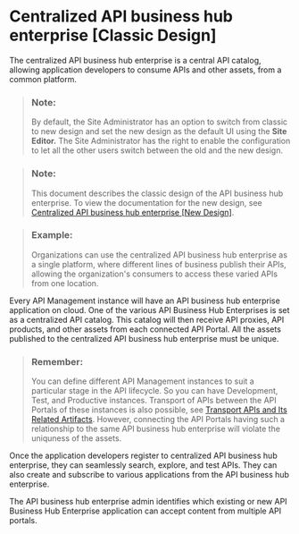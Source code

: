 <!-- loio33b706f4f2e148ffb1cb9289d5cda27d -->

# Centralized API business hub enterprise \[Classic Design\]

The centralized API business hub enterprise is a central API catalog, allowing application developers to consume APIs and other assets, from a common platform.

> ### Note:  
> By default, the Site Administrator has an option to switch from classic to new design and set the new design as the default UI using the **Site Editor.** The Site Administrator has the right to enable the configuration to let all the other users switch between the old and the new design.

> ### Note:  
> This document describes the classic design of the API business hub enterprise. To view the documentation for the new design, see [Centralized API business hub enterprise \[New Design\]](centralized-api-business-hub-enterprise-new-design-38422de.md).

> ### Example:  
> Organizations can use the centralized API business hub enterprise as a single platform, where different lines of business publish their APIs, allowing the organization's consumers to access these varied APIs from one location.

Every API Management instance will have an API business hub enterprise application on cloud. One of the various API Business Hub Enterprises is set as a centralized API catalog. This catalog will then receive API proxies, API products, and other assets from each connected API Portal. All the assets published to the centralized API business hub enterprise must be unique.

> ### Remember:  
> You can define different API Management instances to suit a particular stage in the API lifecycle. So you can have Development, Test, and Productive instances. Transport of APIs between the API Portals of these instances is also possible, see [Transport APIs and Its Related Artifacts](../transport-apis-and-its-related-artifacts-eb83118.md). However, connecting the API Portals having such a relationship to the same API business hub enterprise will violate the uniquness of the assets.

Once the application developers register to centralized API business hub enterprise, they can seamlessly search, explore, and test APIs. They can also create and subscribe to various applications from the API business hub enterprise.

The API business hub enterprise admin identifies which existing or new API Business Hub Enterprise application can accept content from multiple API portals.

